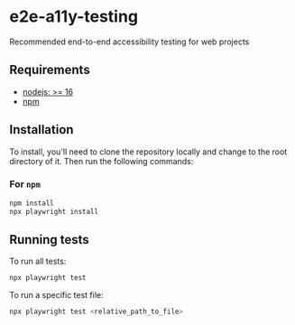 # e2e-a11y-testing

Recommended end-to-end accessibility testing for web projects

## Requirements

* [nodejs: >= 16](https://nodejs.org/en)
* [npm](https://www.npmjs.com)

## Installation

To install, you'll need to clone the repository locally and change to the root
directory of it.  Then run the following commands:

### For `npm`

```bash
npm install
npx playwright install
```

## Running tests

To run all tests:

```bash
npx playwright test
```

To run a specific test file:

```bash
npx playwright test <relative_path_to_file>
```
